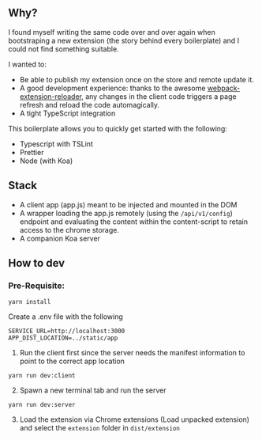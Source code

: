 ## Why?
I found myself writing the same code over and over again when bootstraping a new extension (the story behind every boilerplate) and I could not find something suitable.

I wanted to:
- Be able to publish my extension once on the store and remote update it.
- A good development experience: thanks to the awesome [webpack-extension-reloader](https://github.com/rubenspgcavalcante/webpack-extension-reloader), any changes in the client code triggers a page refresh and reload the code automagically.
- A tight TypeScript integration

This boilerplate allows you to quickly get started with the following:
- Typescript with TSLint
- Prettier
- Node (with Koa)

## Stack
- A client app (app.js) meant to be injected and mounted in the DOM
- A wrapper loading the app.js remotely (using the `/api/v1/config`) endpoint and evaluating the content within the content-script to retain access to the chrome storage.
- A companion Koa server

## How to dev
### Pre-Requisite:
```
yarn install
```
Create a .env file with the following
```
SERVICE_URL=http://localhost:3000
APP_DIST_LOCATION=../static/app
```
1. Run the client first since the server needs the manifest information to point to the correct app location
```
yarn run dev:client
```
2. Spawn a new terminal tab and run the server
```
yarn run dev:server
```
3. Load the extension via Chrome extensions (Load unpacked extension) and select the `extension` folder in `dist/extension`
```
